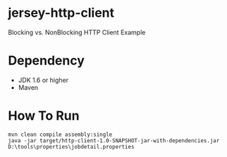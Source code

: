 jersey-http-client
==================

Blocking vs. NonBlocking HTTP Client Example

Dependency
==========
 - JDK 1.6 or higher
 - Maven

How To Run
==========
```
mvn clean compile assembly:single
java -jar target/http-client-1.0-SNAPSHOT-jar-with-dependencies.jar D:\tools\properties\jobdetail.properties
```


